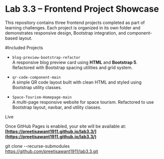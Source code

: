 # Lab 3.3 – Frontend Project Showcase

This repository contains three frontend projects completed as part of learning challenges. Each project is organized in its own folder and demonstrates responsive design, Bootstrap integration, and component-based layout.

#Included Projects

- `blog-preview-bootstrap-refactor`  
  A responsive blog preview card using **HTML** and **Bootstrap 5**. Refactored with Bootstrap spacing utilities and grid system.

- `qr-code-component-main`  
  A simple QR code layout built with clean HTML and styled using Bootstrap utility classes.

- `Space-Tourism-Homepage-main`  
  A multi-page responsive website for space tourism. Refactored to use Bootstrap layout, navbar, and utility classes.

 Live 

Once GitHub Pages is enabled, your site will be available at:  
**[https://preetisawant1911.github.io/lab3.3/](https://preetisawant1911.github.io/lab3.3/)**


git clone --recurse-submodules https://github.com/preetisawant1911/lab3.3.git
